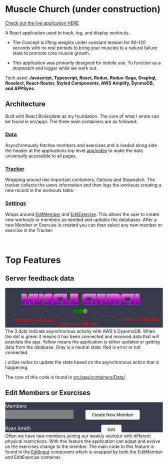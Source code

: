 # Muscle Church (under construction)

[Check out the live application HERE](https://muscle-church.com/)

A React application used to track, log, and display workouts.

- The Concept is lifting weights under constant tension for 90-120 seconds with no rest periods to bring your muscles to a natural failure state to promote core muscle growth.

- This application was primarily designed for mobile use. To function as a stopwatch and logger while we work out.

Tech used: <b>Javascript, Typescript, React, Redux, Redux-Saga, Graphql, Reselect, React-Router, Styled Components, AWS Amplify, DynmoDB, and APPSync</b>

## Architecture

Built with React Boilerplate as my foundation. The core of what I wrote can be found in src/app/. The three main containers are as followed:

### [Data](https://github.com/dzg6/muscleChurch/tree/main/src/app/containers/Data)

Asynchronously fetches members and exercises and is loaded along side the header at the applications top level [app/index](https://github.com/dzg6/muscleChurch/blob/main/src/app/index.tsx) to make the data universally accessible to all pages.

### [Tracker](https://github.com/dzg6/muscleChurch/tree/main/src/app/containers/Tracker)

Wrapping around two important containers, Options and Stopwatch. The tracker collects the users information and then logs the workouts creating a new record in the workouts table.

### [Settings](https://github.com/dzg6/muscleChurch/tree/main/src/app/containers/Settings)

Wraps around [EditMember](https://github.com/dzg6/muscleChurch/tree/main/src/app/containers/EditMember) and [EditExercise](https://github.com/dzg6/muscleChurch/tree/main/src/app/containers/EditExercise). This allows the user to create new workouts or members as needed and updates the databases. After a new Member or Exercise is created you can then select any new member or exercise in the Tracker.

<br />
 
# Top Features

## Server feedback data

![image of muscle church feedback lights](readmeFiles/dataLights.jpg)
The 3 dots indicate asynchronous activity with AWS's DyanmoDB. When the dot is green it means it has been connected and received data that will populate the app. Yellow means the application is either updated or getting data from the database. Grey is a neutral state. Red is error or not connected.

I utilize redux to update the state based on the asynchronous action that is happening.

The core of this code is found in [src/app/containers/Data/](https://github.com/dzg6/muscleChurch/tree/main/src/app/containers/Data)

## Edit Members or Exercises

![alt text](readmeFiles/editMembers-half.jpg)
Often we have new members joining our weekly workout with different physical restrictions. With this feature the application can adapt and evolve as the exercises change to the member. The main code to this feature is found in the [EditInput](https://github.com/dzg6/muscleChurch/blob/main/src/app/components/EditInput/index.tsx) component which is wrapped by both the EditMember and EditExercise container.
